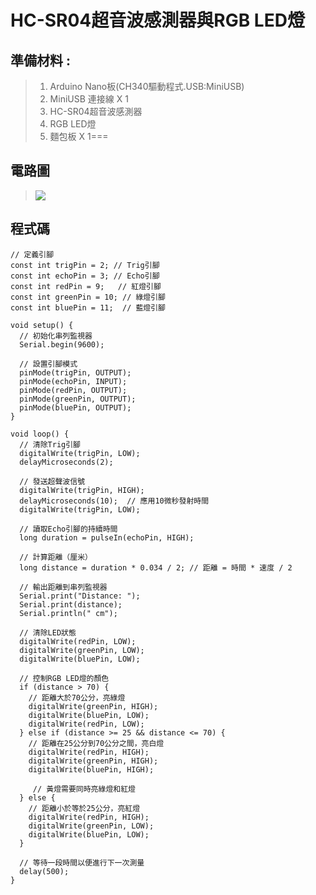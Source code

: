 <h1>HC-SR04超音波感測器與RGB LED燈</h1>


## 準備材料 : 
>1. Arduino Nano板(CH340驅動程式.USB:MiniUSB) 
>2. MiniUSB 連接線 X 1 
>3. HC-SR04超音波感測器
>4. RGB LED燈
>5. 麵包板 X 1===

## 電路圖

>![](https://github.com/user-attachments/assets/cfc33d27-fa9f-46df-a119-a58b5cc93f92)

## 程式碼

``` arduino
// 定義引腳
const int trigPin = 2; // Trig引腳
const int echoPin = 3; // Echo引腳
const int redPin = 9;   // 紅燈引腳
const int greenPin = 10; // 綠燈引腳
const int bluePin = 11;  // 藍燈引腳

void setup() {
  // 初始化串列監視器
  Serial.begin(9600);
  
  // 設置引腳模式
  pinMode(trigPin, OUTPUT);
  pinMode(echoPin, INPUT);
  pinMode(redPin, OUTPUT);
  pinMode(greenPin, OUTPUT);
  pinMode(bluePin, OUTPUT);
}

void loop() {
  // 清除Trig引腳
  digitalWrite(trigPin, LOW);
  delayMicroseconds(2);
  
  // 發送超聲波信號
  digitalWrite(trigPin, HIGH);
  delayMicroseconds(10);  // 應用10微秒發射時間
  digitalWrite(trigPin, LOW);
  
  // 讀取Echo引腳的持續時間
  long duration = pulseIn(echoPin, HIGH);
  
  // 計算距離（厘米）
  long distance = duration * 0.034 / 2; // 距離 = 時間 * 速度 / 2
  
  // 輸出距離到串列監視器
  Serial.print("Distance: ");
  Serial.print(distance);
  Serial.println(" cm");
  
  // 清除LED狀態
  digitalWrite(redPin, LOW);
  digitalWrite(greenPin, LOW);
  digitalWrite(bluePin, LOW);
  
  // 控制RGB LED燈的顏色
  if (distance > 70) {
    // 距離大於70公分，亮綠燈
    digitalWrite(greenPin, HIGH);
    digitalWrite(bluePin, LOW);
    digitalWrite(redPin, LOW);
  } else if (distance >= 25 && distance <= 70) {
    // 距離在25公分到70公分之間，亮白燈
    digitalWrite(redPin, HIGH);
    digitalWrite(greenPin, HIGH);
    digitalWrite(bluePin, HIGH);
    
     // 黃燈需要同時亮綠燈和紅燈
  } else {
    // 距離小於等於25公分，亮紅燈
    digitalWrite(redPin, HIGH);
    digitalWrite(greenPin, LOW);
    digitalWrite(bluePin, LOW);
  }
  
  // 等待一段時間以便進行下一次測量
  delay(500);
}
